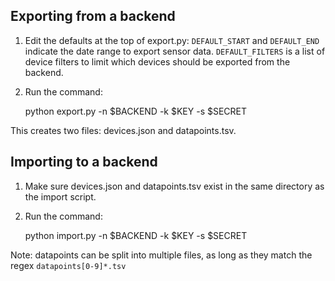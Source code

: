 ## Exporting from a backend

1. Edit the defaults at the top of export.py: `DEFAULT_START` and `DEFAULT_END` 
indicate the date range to export sensor data. `DEFAULT_FILTERS` is a list of 
device filters to limit which devices should be exported from the backend.

2. Run the command:

    python export.py -n $BACKEND -k $KEY -s $SECRET

This creates two files: devices.json and datapoints.tsv.

## Importing to a backend

1. Make sure devices.json and datapoints.tsv exist in the same directory
as the import script.

2. Run the command:

    python import.py -n $BACKEND -k $KEY -s $SECRET

Note: datapoints can be split into multiple files, as long as they match
the regex `datapoints[0-9]*.tsv`